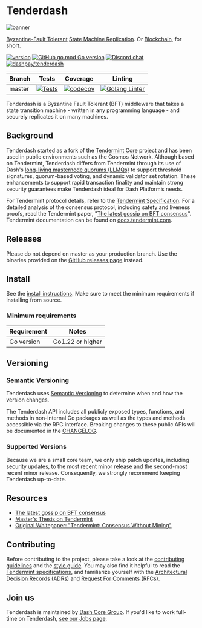 # Tenderdash

![banner](docs/tendermint-core-image.jpg)

[Byzantine-Fault Tolerant](https://en.wikipedia.org/wiki/Byzantine_fault_tolerance)
[State Machine Replication](https://en.wikipedia.org/wiki/State_machine_replication).
Or [Blockchain](<https://en.wikipedia.org/wiki/Blockchain_(database)>), for short.

[![version](https://img.shields.io/github/tag/dashpay/tenderdash.svg)](https://github.com/dashpay/tenderdash/releases/latest)
[![GitHub go.mod Go version](https://img.shields.io/github/go-mod/go-version/dashpay/tenderdash)](https://github.com/moovweb/gvm)
[![Discord chat](https://img.shields.io/badge/discord-Dev_chat-738adb)](https://chat.dashdevs.org)
[![dashpay/tenderdash](https://tokei.rs/b1/github/dashpay/tenderdash?category=lines)](https://github.com/dashpay/tenderdash)

| Branch | Tests | Coverage | Linting |
|--------|-------|----------|---------|
| master | [![Tests](https://github.com/dashpay/tenderdash/actions/workflows/tests.yml/badge.svg)](https://github.com/dashpay/tenderdash/actions/workflows/tests.yml) | [![codecov](https://codecov.io/gh/dashpay/tenderdash/branch/master/graph/badge.svg)](https://codecov.io/gh/dashpay/tenderdash) | [![Golang Linter](https://github.com/dashpay/tenderdash/actions/workflows/lint.yml/badge.svg)](https://github.com/dashpay/tenderdash/actions/workflows/lint.yml) |

Tenderdash is a Byzantine Fault Tolerant (BFT) middleware that takes a state transition machine -
written in any programming language - and securely replicates it on many machines.

## Background

Tenderdash started as a fork of the [Tendermint Core](https://www.github.com/tendermint/tendermint)
project and has been used in public environments such as the Cosmos Network. Although based on
Tendermint, Tenderdash differs from Tendermint through its use of Dash's [long-living masternode
quorums (LLMQs)](https://github.com/dashpay/dips/blob/master/dip-0006.md) to support threshold
signatures, quorum-based voting, and dynamic validator set rotation. These enhancements to support
rapid transaction finality and maintain strong security guarantees make Tenderdash ideal for Dash
Platform’s needs.

For Tendermint protocol details, refer to the [Tendermint Specification](./spec/README.md). For a
detailed analysis of the consensus protocol, including safety and liveness proofs, read the
Tendermint paper, "[The latest gossip on BFT consensus](https://arxiv.org/abs/1807.04938)".
Tendermint documentation can be found on [docs.tendermint.com](https://docs.tendermint.com/).

## Releases

Please do not depend on master as your production branch. Use the binaries provided on the [GitHub
releases page](https://github.com/dashpay/tenderdash/releases) instead.

## Install

See the [install instructions](./docs/introduction/install.md). Make sure to meet the minimum
requirements if installing from source.

### Minimum requirements

| Requirement | Notes            |
|-------------|------------------|
| Go version  | Go1.22 or higher |

## Versioning

### Semantic Versioning

Tenderdash uses [Semantic Versioning](http://semver.org/) to determine when and how the version
changes.

The Tenderdash API includes all publicly exposed types, functions, and methods in non-internal Go
packages as well as the types and methods accessible via the RPC interface. Breaking changes to
these public APIs will be documented in the [CHANGELOG](./CHANGELOG.md).

### Supported Versions

Because we are a small core team, we only ship patch updates, including security updates, to the
most recent minor release and the second-most recent minor release. Consequently, we strongly
recommend keeping Tenderdash up-to-date.

## Resources

- [The latest gossip on BFT consensus](https://arxiv.org/abs/1807.04938)
- [Master's Thesis on Tendermint](https://atrium.lib.uoguelph.ca/xmlui/handle/10214/9769)
- [Original Whitepaper: "Tendermint: Consensus Without Mining"](https://tendermint.com/static/docs/tendermint.pdf)

## Contributing

Before contributing to the project, please take a look at the [contributing
guidelines](CONTRIBUTING.md) and the [style guide](STYLE_GUIDE.md). You may also find it helpful to
read the [Tendermint specifications](./spec/README.md), and familiarize yourself with the
[Architectural Decision Records (ADRs)](./docs/architecture/) and [Request For Comments
(RFCs)](./docs/rfc/).

## Join us

Tenderdash is maintained by [Dash Core Group](https://www.dash.org/dcg/). If you'd like to work
full-time on Tenderdash, [see our Jobs page](https://www.dash.org/dcg/jobs/).
